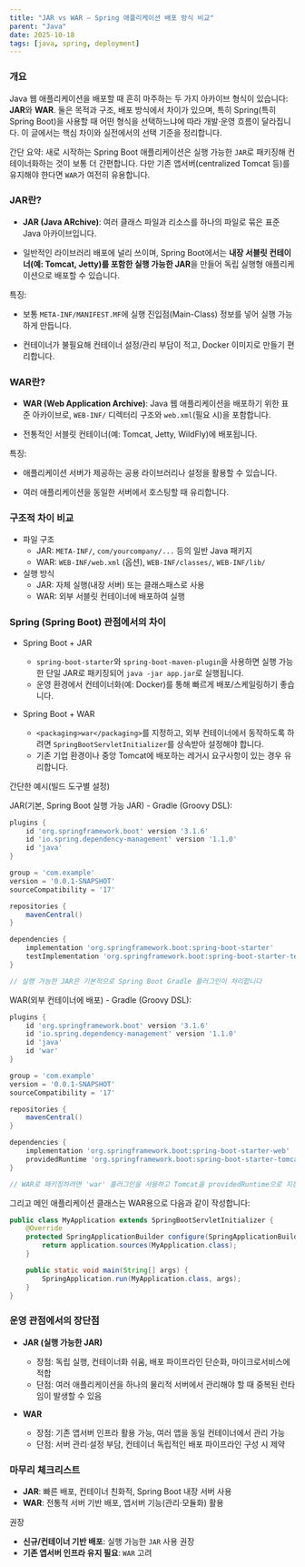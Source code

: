 ```yaml
---
title: "JAR vs WAR — Spring 애플리케이션 배포 방식 비교"
parent: "Java"
date: 2025-10-18
tags: [java, spring, deployment]
---
```


### 개요

Java 웹 애플리케이션을 배포할 때 흔히 마주하는 두 가지 아카이브 형식이 있습니다: **JAR**와 **WAR**. 둘은 목적과 구조, 배포 방식에서 차이가 있으며, 특히 Spring(특히 Spring Boot)을 사용할 때 어떤 형식을 선택하느냐에 따라 개발·운영 흐름이 달라집니다. 이 글에서는 핵심 차이와 실전에서의 선택 기준을 정리합니다.

간단 요약: 새로 시작하는 Spring Boot 애플리케이션은 실행 가능한 `JAR`로 패키징해 컨테이너화하는 것이 보통 더 간편합니다. 다만 기존 앱서버(centralized Tomcat 등)를 유지해야 한다면 `WAR`가 여전히 유용합니다.

### JAR란?

- **JAR (Java ARchive)**: 여러 클래스 파일과 리소스를 하나의 파일로 묶은 표준 Java 아카이브입니다.

- 일반적인 라이브러리 배포에 널리 쓰이며, Spring Boot에서는 **내장 서블릿 컨테이너(예: Tomcat, Jetty)를 포함한 실행 가능한 JAR**을 만들어 독립 실행형 애플리케이션으로 배포할 수 있습니다.

특징:

- 보통 `META-INF/MANIFEST.MF`에 실행 진입점(Main-Class) 정보를 넣어 실행 가능하게 만듭니다.

- 컨테이너가 불필요해 컨테이너 설정/관리 부담이 적고, Docker 이미지로 만들기 편리합니다.

### WAR란?

- **WAR (Web Application Archive)**: Java 웹 애플리케이션을 배포하기 위한 표준 아카이브로, `WEB-INF/` 디렉터리 구조와 `web.xml`(필요 시)을 포함합니다.

- 전통적인 서블릿 컨테이너(예: Tomcat, Jetty, WildFly)에 배포됩니다.

특징:

- 애플리케이션 서버가 제공하는 공용 라이브러리나 설정을 활용할 수 있습니다.

- 여러 애플리케이션을 동일한 서버에서 호스팅할 때 유리합니다.

### 구조적 차이 비교

- 파일 구조
  - JAR: `META-INF/`, `com/yourcompany/...` 등의 일반 Java 패키지
  - WAR: `WEB-INF/web.xml` (옵션), `WEB-INF/classes/`, `WEB-INF/lib/`
- 실행 방식
  - JAR: 자체 실행(내장 서버) 또는 클래스패스로 사용
  - WAR: 외부 서블릿 컨테이너에 배포하여 실행

### Spring (Spring Boot) 관점에서의 차이

- Spring Boot + JAR
  - `spring-boot-starter`와 `spring-boot-maven-plugin`을 사용하면 실행 가능한 단일 JAR로 패키징되어 `java -jar app.jar`로 실행됩니다.
  - 운영 환경에서 컨테이너화(예: Docker)를 통해 빠르게 배포/스케일링하기 좋습니다.

- Spring Boot + WAR
  - `<packaging>war</packaging>`를 지정하고, 외부 컨테이너에서 동작하도록 하려면 `SpringBootServletInitializer`를 상속받아 설정해야 합니다.
  - 기존 기업 환경이나 중앙 Tomcat에 배포하는 레거시 요구사항이 있는 경우 유리합니다.

간단한 예시(빌드 도구별 설정)

JAR(기본, Spring Boot 실행 가능 JAR) - Gradle (Groovy DSL):

```groovy
plugins {
    id 'org.springframework.boot' version '3.1.6'
    id 'io.spring.dependency-management' version '1.1.0'
    id 'java'
}

group = 'com.example'
version = '0.0.1-SNAPSHOT'
sourceCompatibility = '17'

repositories {
    mavenCentral()
}

dependencies {
    implementation 'org.springframework.boot:spring-boot-starter'
    testImplementation 'org.springframework.boot:spring-boot-starter-test'
}

// 실행 가능한 JAR은 기본적으로 Spring Boot Gradle 플러그인이 처리합니다
```

WAR(외부 컨테이너에 배포) - Gradle (Groovy DSL):

```groovy
plugins {
    id 'org.springframework.boot' version '3.1.6'
    id 'io.spring.dependency-management' version '1.1.0'
    id 'java'
    id 'war'
}

group = 'com.example'
version = '0.0.1-SNAPSHOT'
sourceCompatibility = '17'

repositories {
    mavenCentral()
}

dependencies {
    implementation 'org.springframework.boot:spring-boot-starter-web'
    providedRuntime 'org.springframework.boot:spring-boot-starter-tomcat'
}

// WAR로 패키징하려면 'war' 플러그인을 사용하고 Tomcat을 providedRuntime으로 지정합니다
```

그리고 메인 애플리케이션 클래스는 WAR용으로 다음과 같이 작성합니다:

```java
public class MyApplication extends SpringBootServletInitializer {
    @Override
    protected SpringApplicationBuilder configure(SpringApplicationBuilder application) {
        return application.sources(MyApplication.class);
    }

    public static void main(String[] args) {
        SpringApplication.run(MyApplication.class, args);
    }
}
```

### 운영 관점에서의 장단점

- **JAR (실행 가능한 JAR)**
  - 장점: 독립 실행, 컨테이너화 쉬움, 배포 파이프라인 단순화, 마이크로서비스에 적합
  - 단점: 여러 애플리케이션을 하나의 물리적 서버에서 관리해야 할 때 중복된 런타임이 발생할 수 있음

- **WAR**
  - 장점: 기존 앱서버 인프라 활용 가능, 여러 앱을 동일 컨테이너에서 관리 가능
  - 단점: 서버 관리·설정 부담, 컨테이너 독립적인 배포 파이프라인 구성 시 제약

### 마무리 체크리스트

- **JAR**: 빠른 배포, 컨테이너 친화적, Spring Boot 내장 서버 사용
- **WAR**: 전통적 서버 기반 배포, 앱서버 기능(관리·모듈화) 활용

권장
- **신규/컨테이너 기반 배포**: 실행 가능한 `JAR` 사용 권장
- **기존 앱서버 인프라 유지 필요**: `WAR` 고려
